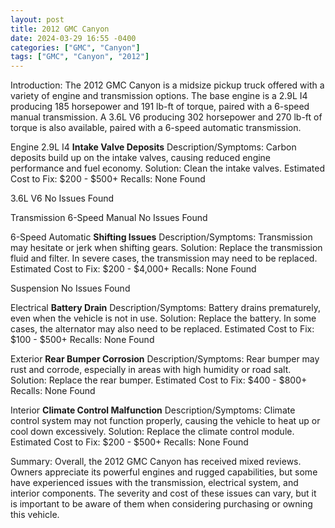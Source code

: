 ```yaml
---
layout: post
title: 2012 GMC Canyon
date: 2024-03-29 16:55 -0400
categories: ["GMC", "Canyon"]
tags: ["GMC", "Canyon", "2012"]
---
```

Introduction:
The 2012 GMC Canyon is a midsize pickup truck offered with a variety of engine and transmission options. The base engine is a 2.9L I4 producing 185 horsepower and 191 lb-ft of torque, paired with a 6-speed manual transmission. A 3.6L V6 producing 302 horsepower and 270 lb-ft of torque is also available, paired with a 6-speed automatic transmission.

Engine
2.9L I4
**Intake Valve Deposits**
Description/Symptoms: Carbon deposits build up on the intake valves, causing reduced engine performance and fuel economy.
Solution: Clean the intake valves.
Estimated Cost to Fix: $200 - $500+
Recalls: None Found

3.6L V6
No Issues Found

Transmission
6-Speed Manual
No Issues Found

6-Speed Automatic
**Shifting Issues**
Description/Symptoms: Transmission may hesitate or jerk when shifting gears.
Solution: Replace the transmission fluid and filter. In severe cases, the transmission may need to be replaced.
Estimated Cost to Fix: $200 - $4,000+
Recalls: None Found

Suspension
No Issues Found

Electrical
**Battery Drain**
Description/Symptoms: Battery drains prematurely, even when the vehicle is not in use.
Solution: Replace the battery. In some cases, the alternator may also need to be replaced.
Estimated Cost to Fix: $100 - $500+
Recalls: None Found

Exterior
**Rear Bumper Corrosion**
Description/Symptoms: Rear bumper may rust and corrode, especially in areas with high humidity or road salt.
Solution: Replace the rear bumper.
Estimated Cost to Fix: $400 - $800+
Recalls: None Found

Interior
**Climate Control Malfunction**
Description/Symptoms: Climate control system may not function properly, causing the vehicle to heat up or cool down excessively.
Solution: Replace the climate control module.
Estimated Cost to Fix: $200 - $500+
Recalls: None Found

Summary:
Overall, the 2012 GMC Canyon has received mixed reviews. Owners appreciate its powerful engines and rugged capabilities, but some have experienced issues with the transmission, electrical system, and interior components. The severity and cost of these issues can vary, but it is important to be aware of them when considering purchasing or owning this vehicle.
